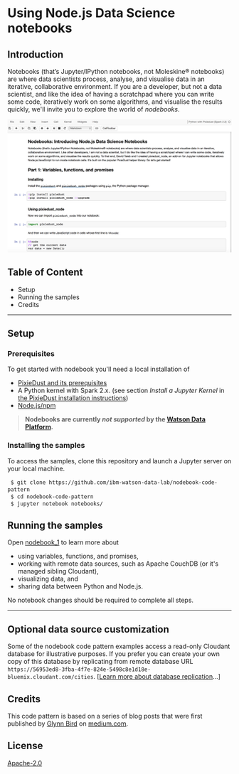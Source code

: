 # Using Node.js Data Science notebooks

## Introduction
Notebooks (that’s Jupyter/IPython notebooks, not Moleskine® notebooks) are where data scientists process, analyse, and visualise data in an iterative, collaborative environment. If you are a developer, but not a data scientist, and like the idea of having a scratchpad where you can write some code, iteratively work on some algorithms, and visualise the results quickly, we'll invite you to explore the world of *nodebooks*.

![notebook preview](/notebooks/images/notebook_preview.png)


## Table of Content
* Setup
* Running the samples
* Credits

***
## Setup

### Prerequisites
To get started with nodebook you'll need a local installation of 
 * [PixieDust and its prerequisites](https://ibm-watson-data-lab.github.io/pixiedust/install.html)
 * A Python kernel with Spark 2.x. (see section *Install a Jupyter Kernel* in [the PixieDust installation instructions](https://ibm-watson-data-lab.github.io/pixiedust/install.html))
 * [Node.js/npm](https://nodejs.org/en/download/)

> **Nodebooks are currently _not supported_ by the [Watson Data Platform](http://datascience.ibm.com/analytics).**

### Installing the samples

To access the samples, clone this repository and launch a Jupyter server on your local machine.

```
 $ git clone https://github.com/ibm-watson-data-lab/nodebook-code-pattern
 $ cd nodebook-code-pattern
 $ jupyter notebook notebooks/
```

## Running the samples

Open [nodebook_1](notebooks/nodebook_1.ipynb) to learn more about 
 * using variables, functions, and promises,
 * working with remote data sources, such as Apache CouchDB (or it's managed sibling Cloudant),
 * visualizing data, and
 * sharing data between Python and Node.js.

No notebook changes should be required to complete all steps.

***

## Optional data source customization

Some of the nodebook code pattern examples access a read-only Cloudant database for illustrative purposes. If you prefer you can create your own copy of this database by replicating from remote database URL `https://56953ed8-3fba-4f7e-824e-5498c8e1d18e-bluemix.cloudant.com/cities`. [[Learn more about database replication](https://developer.ibm.com/clouddataservices/docs/cloudant/replication/)...]

## Credits

This code pattern is based on a series of blog posts that were first published by [Glynn Bird](https://medium.com/@glynn_bird) on  [medium.com](https://medium.com/ibm-watson-data-lab).

## License
 [Apache-2.0](/LICENSE)

